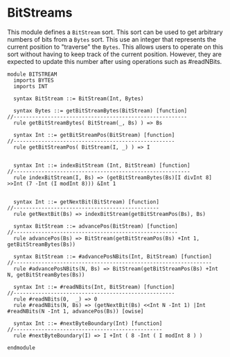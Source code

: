 # BitStreams

This module defines a `BitStream` sort. This sort can be used to get arbitrary numbers of bits from
a `Bytes` sort. This use an integer that represents the current position to "traverse" the `Bytes`.
This allows users to operate on this sort without having to keep track of the current position.
However, they are expected to update this number after using operations such as #readNBits.

```k
module BITSTREAM
  imports BYTES
  imports INT

  syntax BitStream ::= BitStream(Int, Bytes)

  syntax Bytes ::= getBitStreamBytes(BitStream) [function]
//--------------------------------------------------------
  rule getBitStreamBytes( BitStream(_, Bs) ) => Bs

  syntax Int ::= getBitStreamPos(BitStream) [function]
//----------------------------------------------------
  rule getBitStreamPos( BitStream(I, _) ) => I


  syntax Int ::= indexBitStream (Int, BitStream) [function]
//---------------------------------------------------------
  rule indexBitStream(I, Bs) => (getBitStreamBytes(Bs)[I divInt 8] >>Int (7 -Int (I modInt 8))) &Int 1 


  syntax Int ::= getNextBit(BitStream) [function]
//-----------------------------------------------
  rule getNextBit(Bs) => indexBitStream(getBitStreamPos(Bs), Bs)

  syntax BitStream ::= advancePos(BitStream) [function]
//-----------------------------------------------------
  rule advancePos(Bs) => BitStream(getBitStreamPos(Bs) +Int 1, getBitStreamBytes(Bs))

  syntax BitStream ::= #advancePosNBits(Int, BitStream) [function]
//----------------------------------------------------------------
  rule #advancePosNBits(N, Bs) => BitStream(getBitStreamPos(Bs) +Int N, getBitStreamBytes(Bs))

  syntax Int ::= #readNBits(Int, BitStream) [function]
//----------------------------------------------------
  rule #readNBits(0,  _) => 0
  rule #readNBits(N, Bs) => (getNextBit(Bs) <<Int N -Int 1) |Int #readNBits(N -Int 1, advancePos(Bs)) [owise]

  syntax Int ::= #nextByteBoundary(Int) [function]
//------------------------------------------------
  rule #nextByteBoundary(I) => I +Int ( 8 -Int ( I modInt 8 ) )

endmodule
```
